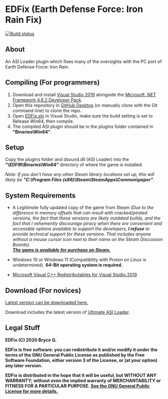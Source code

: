 # EDFix (Earth Defense Force: Iron Rain Fix)
[![Build status](https://ci.appveyor.com/api/projects/status/7257j68yl7n6wjic?svg=true)](https://ci.appveyor.com/project/KingKrouch/edfix/build/artifacts)

## About
An ASI Loader plugin which fixes many of the oversights with the PC port of Earth Defense Force: Iron Rain.

## Compiling (For programmers)
1. Download and install [Visual Studio 2019](https://visualstudio.microsoft.com/downloads) alongside the [Microsoft .NET Framework 4.6.2 Developer Pack](https://www.microsoft.com/en-us/download/details.aspx?id=53321).
2. Open this repository in [GitHub Desktop](https://desktop.github.com/) (or manually clone with the Git command-line) to clone the repo.
3. Open [EDFix.sln](EDFix.sln) in Visual Studio, make sure the build setting is set to Release Win64, then compile.
4. The compiled ASI plugin should be in the plugins folder contained in **"Binaries\Win64"**.

## Setup
Copy the plugins folder and dsound.dll (ASI Loader) into the **"\EDFIR\Binaries\Win64\"** directory of where the game is installed.

*Note: If you don't have any other Steam library locations set up, this will likely be **"C:\Program Files (x86)\Steam\SteamApps\Common\paper"**.*

## System Requirements
* A *Legitimate* fully updated copy of the game from Steam *(Due to the difference in memory offsets that can result with cracked/pirated versions, the fact that these versions are likely outdated builds, and the fact that I vehemently discourage piracy when there are convenient and accessible options available to support the developers, **I refuse** to provide technical support for these versions. That includes anyone without a mouse cursor icon next to their name on the Steam Discussion Boards).*<br />
[***The game is available for purchase on Steam.***](https://store.steampowered.com/app/1039890/)

* Windows 10 or Windows 11 (Compatibility with Proton on Linux is undetermined). **64-Bit operating system is required.**

* [Microsoft Visual C++ Redistributables for Visual Studio 2019](https://aka.ms/vs/16/release/vc_redist.x64.exe)

## Download (For novices)
[Latest version can be downloaded here.](https://ci.appveyor.com/project/KingKrouch/edfix/build/artifacts)

Download includes the latest version of [Ultimate ASI Loader](https://github.com/ThirteenAG/Ultimate-ASI-Loader).

## Legal Stuff
**EDFix (C) 2020 Bryce Q.**

**EDFix is free software: you can redistribute it and/or modify it under the terms of the GNU General Public License as published by the Free Software Foundation, either version 3 of the License, or (at your option) any later version.**

**EDFix is distributed in the hope that it will be useful, but WITHOUT ANY WARRANTY; without even the implied warranty of MERCHANTABILITY or FITNESS FOR A PARTICULAR PURPOSE. [See the GNU General Public License for more details.](https://github.com/KingKrouch/EDFix/blob/master/LICENSE)**
